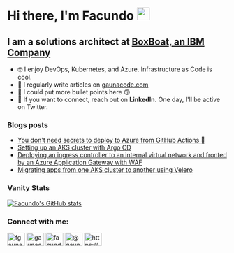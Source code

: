 # Hi there, I'm Facundo <img src="https://github.com/TheDudeThatCode/TheDudeThatCode/blob/master/Assets/Hi.gif" width="29px">
## I am a solutions architect at [BoxBoat, an IBM Company](https://github.com/boxboat)

- 🤓 I enjoy DevOps, Kubernetes, and Azure. Infrastructure as Code is cool.
- 📝 I regularly write articles on [gaunacode.com](gaunacode.com)
- 🙂 I could put more bullet points here 🙃 
- 📧 If you want to connect, reach out on **LinkedIn**. One day, I'll be active on Twitter.

### Blogs posts
<!-- BLOG-POST-LIST:START -->
- [You don&#39;t need secrets to deploy to Azure from GitHub Actions 🤯](https://gaunacode.com/you-dont-need-secrets-to-deploy-to-azure-from-github-actions)
- [Setting up an AKS cluster with Argo CD](https://gaunacode.com/setting-up-an-aks-cluster-with-argo-cd)
- [Deploying an ingress controller to an internal virtual network and fronted by an Azure Application Gateway with WAF](https://gaunacode.com/deploying-an-ingress-controller-to-an-internal-virtual-network-and-fronted-by-an-azure-application-gateway-with-waf)
- [Migrating apps from one AKS cluster to another using Velero](https://gaunacode.com/migrating-apps-from-one-aks-cluster-to-another-using-velero)
<!-- BLOG-POST-LIST:END -->

### Vanity Stats

[![Facundo's GitHub stats](https://github-readme-stats.vercel.app/api?username=fgauna12)](https://github.com/anuraghazra/github-readme-stats)

<h3 align="left">Connect with me:</h3>
<p align="left">
<a href="https://dev.to/fgauna12" target="blank"><img align="center" src="https://raw.githubusercontent.com/rahuldkjain/github-profile-readme-generator/master/src/images/icons/Social/devto.svg" alt="fgauna12" height="30" width="40" /></a>
<a href="https://twitter.com/gaunacode" target="blank"><img align="center" src="https://raw.githubusercontent.com/rahuldkjain/github-profile-readme-generator/master/src/images/icons/Social/twitter.svg" alt="gaunacode" height="30" width="40" /></a>
<a href="https://linkedin.com/in/facundogauna" target="blank"><img align="center" src="https://raw.githubusercontent.com/rahuldkjain/github-profile-readme-generator/master/src/images/icons/Social/linked-in-alt.svg" alt="facundogauna" height="30" width="40" /></a>
<a href="https://hashnode.com/@gaunacode" target="blank"><img align="center" src="https://raw.githubusercontent.com/rahuldkjain/github-profile-readme-generator/master/src/images/icons/Social/hashnode.svg" alt="@gaunacode" height="30" width="40" /></a>
<a href="/https://gaunacode.com/rss.xml" target="blank"><img align="center" src="https://raw.githubusercontent.com/rahuldkjain/github-profile-readme-generator/master/src/images/icons/Social/rss.svg" alt="https://gaunacode.com/rss.xml" height="30" width="40" /></a>
</p>

